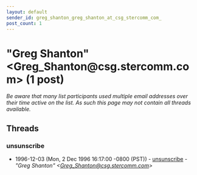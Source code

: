 ```yaml
---
layout: default
sender_id: greg_shanton_greg_shanton_at_csg_stercomm_com_
post_count: 1
---
```


# "Greg Shanton" <Greg_Shanton<span>@</span>csg.stercomm.com> (1 post)

_Be aware that many list participants used multiple email addresses over their time active on the list. As such this page may not contain all threads available._

## Threads

### unsunscribe
+ 1996-12-03 (Mon, 2 Dec 1996 16:17:00 -0800 (PST)) - [unsunscribe](/archive/1996/12/473a5222092448c3e9187c5369b521f7d9d08d8867c39710120a56f9a4d5abdf) - _"Greg Shanton" \<Greg_Shanton@csg.stercomm.com\>_

